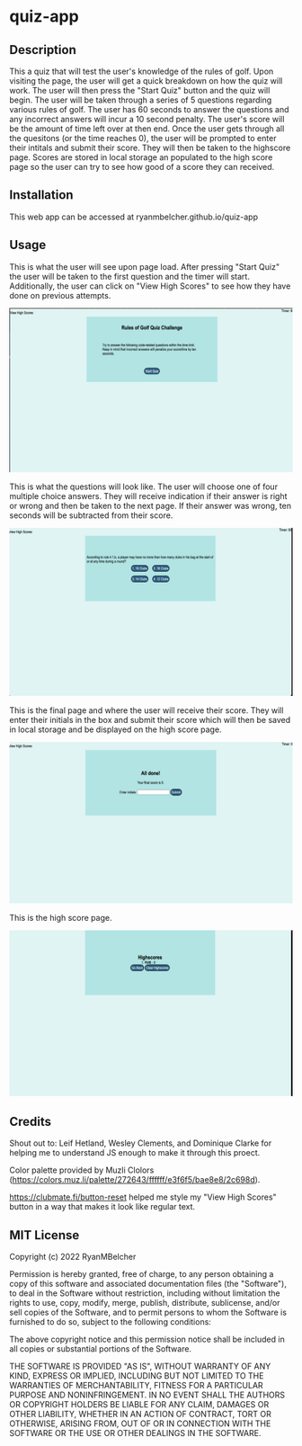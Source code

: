 # quiz-app

## Description 

This a quiz that will test the user's knowledge of the rules of golf. Upon visiting the page, the user will get a quick breakdown on how the quiz will work. The user will then press the "Start Quiz" button and the quiz will begin. The user will be taken through a series of 5 questions regarding various rules of golf. The user has 60 seconds to answer the questions and any incorrect answers will incur a 10 second penalty. The user's score will be the amount of time left over at then end. Once the user gets through all the quesitons (or the time reaches 0), the user will be prompted to enter their intitals and submit their score. They will then be taken to the highscore page. Scores are stored in local storage an populated to the high score page so the user can try to see how good of a score they can received. 

## Installation 

This web app can be accessed at ryanmbelcher.github.io/quiz-app

## Usage

This is what the user will see upon page load. After pressing "Start Quiz" the user will be taken to the first question and the timer will start. Additionally, the user can click on "View High Scores" to see how they have done on previous attempts.

![Screenshot of the start page of the quiz app](./assets/images/QC_screenshot_1.png)

This is what the questions will look like. The user will choose one of four multiple choice answers. They will receive indication if their answer is right or wrong and then be taken to the next page. If their answer was wrong, ten seconds will be subtracted from their score. 

![Screenshot of the first question of the quiz app](./assets/images/QC_screenshot_2.png)

This is the final page and where the user will receive their score. They will enter their initials in the box and submit their score which will then be saved in local storage and be displayed on the high score page.

![Screenshot of the last page of the quiz app](./assets/images/QC_screenshot_3.png)

This is the high score page. 

![Screenshot of the high scores page of the quiz app](./assets/images/QC_screenshot_4.png)

## Credits 

Shout out to: Leif Hetland, Wesley Clements, and Dominique Clarke for helping me to understand JS enough to make it through this proect. 

Color palette provided by Muzli Clolors (https://colors.muz.li/palette/272643/ffffff/e3f6f5/bae8e8/2c698d).

https://clubmate.fi/button-reset helped me style my "View High Scores" button in a way that makes it look like regular text.

## MIT License

Copyright (c) 2022 RyanMBelcher

Permission is hereby granted, free of charge, to any person obtaining a copy
of this software and associated documentation files (the "Software"), to deal
in the Software without restriction, including without limitation the rights
to use, copy, modify, merge, publish, distribute, sublicense, and/or sell
copies of the Software, and to permit persons to whom the Software is
furnished to do so, subject to the following conditions:

The above copyright notice and this permission notice shall be included in all
copies or substantial portions of the Software.

THE SOFTWARE IS PROVIDED "AS IS", WITHOUT WARRANTY OF ANY KIND, EXPRESS OR
IMPLIED, INCLUDING BUT NOT LIMITED TO THE WARRANTIES OF MERCHANTABILITY,
FITNESS FOR A PARTICULAR PURPOSE AND NONINFRINGEMENT. IN NO EVENT SHALL THE
AUTHORS OR COPYRIGHT HOLDERS BE LIABLE FOR ANY CLAIM, DAMAGES OR OTHER
LIABILITY, WHETHER IN AN ACTION OF CONTRACT, TORT OR OTHERWISE, ARISING FROM,
OUT OF OR IN CONNECTION WITH THE SOFTWARE OR THE USE OR OTHER DEALINGS IN THE
SOFTWARE.
